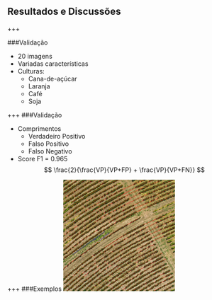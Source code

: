 ## Resultados e Discussões
+++

###Validação
- 20 imagens
- Variadas características
- Culturas:
    - Cana-de-açúcar
    - Laranja
    - Café
    - Soja

+++
###Validação
- Comprimentos
    - Verdadeiro Positivo
    - Falso Positivo
    - Falso Negativo
- Score F1 = 0.965 $$ \frac{2}{\frac{VP}{VP+FP} + \frac{VP}{VP+FN}} $$

+++
###Exemplos
<img alt="Resultado 5" src="assets/out05.png" width="50%"/>
